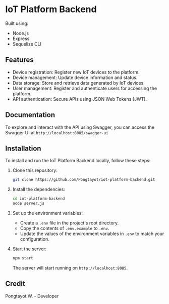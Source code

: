 
# IoT Platform Backend

Built using:
-   Node.js
-   Express
-   Sequelize CLI

## Features

- Device registration: Register new IoT devices to the platform.
- Device management: Update device information and status.
- Data storage: Store and retrieve data generated by IoT devices.
- User management: Register and authenticate users for accessing the platform.
- API authentication: Secure APIs using JSON Web Tokens (JWT).

## Documentation

To explore and interact with the API using Swagger, you can access the Swagger UI at `http://localhost:8085/swagger-ui`

## Installation

To install and run the IoT Platform Backend locally, follow these steps:

1. Clone this repository:

   ```bash
   git clone https://github.com/Pongtayot/iot-platform-backend.git
   ```

2. Install the dependencies:

   ```bash
   cd iot-platform-backend
   node server.js
   ```

3. Set up the environment variables:
   
   - Create a `.env` file in the project's root directory.
   - Copy the contents of `.env.example` to `.env`.
   - Update the values of the environment variables in `.env` to match your configuration.

4. Start the server:

   ```bash
   npm start
   ```

   The server will start running on `http://localhost:8085`.
   
## Credit
Pongtayot W. - Developer
